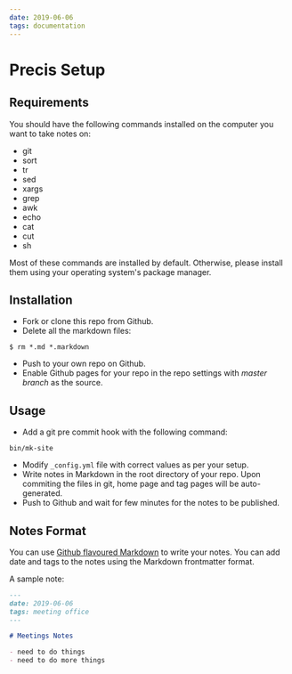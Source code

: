 ```yaml
---
date: 2019-06-06
tags: documentation
---
```


# Precis Setup

## Requirements

You should have the following commands installed on the computer you want to take notes on:

- git
- sort
- tr
- sed
- xargs
- grep
- awk
- echo
- cat
- cut
- sh

Most of these commands are installed by default. Otherwise, please install them using your operating system's package manager.

## Installation

- Fork or clone this repo from Github.
- Delete all the markdown files:
```shell
$ rm *.md *.markdown
```
- Push to your own repo on Github.
- Enable Github pages for your repo in the repo settings with _master branch_ as the source.

## Usage

- Add a git pre commit hook with the following command:
```
bin/mk-site
```
- Modify `_config.yml` file with correct values as per your setup.
- Write notes in Markdown in the root directory of your repo. Upon commiting the files in git, home page and tag pages will be auto-generated.
- Push to Github and wait for few minutes for the notes to be published.

## Notes Format

You can use [Github flavoured Markdown] to write your notes. You can add date and tags to the notes using the Markdown frontmatter format.

A sample note:

```markdown
---
date: 2019-06-06
tags: meeting office
---

# Meetings Notes

- need to do things
- need to do more things
```

[Github flavoured Markdown]: https://guides.github.com/features/mastering-markdown/